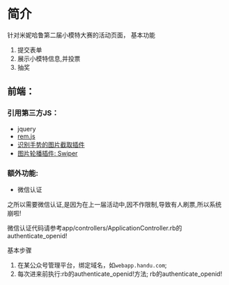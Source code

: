 # 简介

针对米妮哈鲁第二届小模特大赛的活动页面， 基本功能

1. 提交表单
2. 展示小模特信息,并投票
3. 抽奖

## 前端：

### 引用第三方JS：

- jquery
- [rem.js](http://isux.tencent.com/web-app-rem.html)
- [识别手势的图片截取插件](https://github.com/baijunjie/jQuery-photoClip)
- [图片轮播插件: Swiper](https://github.com/nolimits4web/Swiper)

### 额外功能:

- 微信认证

之所以需要微信认证,是因为在上一届活动中,因不作限制,导致有人刷票,所以系统崩啦!

微信认证代码请参考app/controllers/ApplicationController.rb的authenticate_openid!

基本步骤

1. 在某公众号管理平台，绑定域名，如`webapp.handu.com`;
2. 每次进来前执行:rb的authenticate_openid!方法; rb的authenticate_openid!

